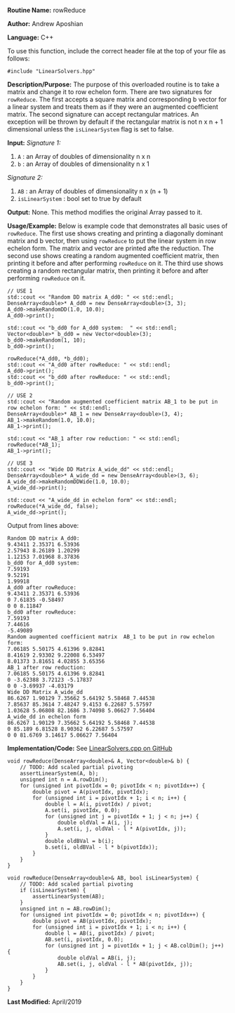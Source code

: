 **Routine Name:** rowReduce

**Author:** Andrew Aposhian

**Language:** C++

To use this function, include the correct header file at the top of your file as follows:
```
#include "LinearSolvers.hpp"
```

**Description/Purpose:** The purpose of this overloaded routine is to take a matrix and change it to row echelon form. There are two signatures for `rowReduce`. The first accepts a square matrix and corresponding b vector for a linear system and treats them as if they were an augmented coefficient matrix. The second signature can accept rectangular matrices. An exception will be thrown by default if the rectangular matrix is not n x n + 1 dimensional unless the `isLinearSystem` flag is set to false.

**Input:**
*Signature 1:*
1. `A` : an Array of doubles of dimensionality n x n
2. `b` : an Array of doubles of dimensionality n x 1

*Signature 2:*
1. `AB` : an Array of doubles of dimensionality n x (n + 1)
2. `isLinearSystem` : bool set to true by default

**Output:** None. This method modifies the original Array passed to it.

**Usage/Example:** Below is example code that demonstrates all basic uses of `rowReduce`. The first use shows creating and printing a diagonally dominant matrix and b vector, then using `rowReduce` to put the linear system in row echelon form. The matrix and vector are printed afte the reduction. The second use shows creating a random augmented coefficient matrix, then printing it before and after performing `rowReduce` on it. The third use shows creating a random rectangular matrix, then printing it before and after performing `rowReduce` on it.
```
// USE 1
std::cout << "Random DD matrix A_dd0: " << std::endl;
DenseArray<double>* A_dd0 = new DenseArray<double>(3, 3);
A_dd0->makeRandomDD(1.0, 10.0);
A_dd0->print();

std::cout << "b_dd0 for A_dd0 system:  " << std::endl;
Vector<double>* b_dd0 = new Vector<double>(3);
b_dd0->makeRandom(1, 10);
b_dd0->print();

rowReduce(*A_dd0, *b_dd0);
std::cout << "A_dd0 after rowReduce: " << std::endl;
A_dd0->print();
std::cout << "b_dd0 after rowReduce: " << std::endl;
b_dd0->print();

// USE 2
std::cout << "Random augmented coefficient matrix AB_1 to be put in row echelon form: " << std::endl;
DenseArray<double>* AB_1 = new DenseArray<double>(3, 4);
AB_1->makeRandom(1.0, 10.0);
AB_1->print();

std::cout << "AB_1 after row reduction: " << std::endl;
rowReduce(*AB_1);
AB_1->print();

// USE 3
std::cout << "Wide DD Matrix A_wide_dd" << std::endl;
DenseArray<double>* A_wide_dd = new DenseArray<double>(3, 6);
A_wide_dd->makeRandomDDWide(1.0, 10.0);
A_wide_dd->print();

std::cout << "A_wide_dd in echelon form" << std::endl;
rowReduce(*A_wide_dd, false);
A_wide_dd->print();
```

Output from lines above:
```
Random DD matrix A_dd0: 
9.43411 2.35371 6.53936 
2.57943 8.26189 1.20299 
1.12153 7.01968 8.37836 
b_dd0 for A_dd0 system:  
7.59193
9.52191
1.99918
A_dd0 after rowReduce: 
9.43411 2.35371 6.53936 
0 7.61835 -0.58497 
0 0 8.11847 
b_dd0 after rowReduce: 
7.59193
7.44616
-5.49089
Random augmented coefficient matrix  AB_1 to be put in row echelon form: 
7.06185 5.50175 4.61396 9.82841 
8.41619 2.93302 9.22008 6.53497 
8.01373 3.81651 4.02855 3.65356 
AB_1 after row reduction: 
7.06185 5.50175 4.61396 9.82841 
0 -3.62388 3.72123 -5.17837 
0 0 -3.69937 -4.03179
Wide DD Matrix A_wide_dd
86.6267 1.90129 7.35662 5.64192 5.58468 7.44538 
7.85637 85.3614 7.48247 9.4153 6.22687 5.57597 
1.03628 5.06808 82.1686 3.74098 5.06627 7.56404 
A_wide_dd in echelon form
86.6267 1.90129 7.35662 5.64192 5.58468 7.44538 
0 85.189 6.81528 8.90362 6.22687 5.57597 
0 0 81.6769 3.14617 5.06627 7.56404
```

**Implementation/Code:**
See [LinearSolvers.cpp on GitHub](https://github.com/aposhiana/math5610/blob/master/src/lib/LinearSolvers.cpp)
```
void rowReduce(DenseArray<double>& A, Vector<double>& b) {
    // TODO: Add scaled partial pivoting
    assertLinearSystem(A, b);
    unsigned int n = A.rowDim();
    for (unsigned int pivotIdx = 0; pivotIdx < n; pivotIdx++) {
        double pivot = A(pivotIdx, pivotIdx);
        for (unsigned int i = pivotIdx + 1; i < n; i++) {
            double l = A(i, pivotIdx) / pivot;
            A.set(i, pivotIdx, 0.0);
            for (unsigned int j = pivotIdx + 1; j < n; j++) {
                double oldVal = A(i, j);
                A.set(i, j, oldVal - l * A(pivotIdx, j));
            }
            double oldBVal = b(i);
            b.set(i, oldBVal - l * b(pivotIdx));
        }
    }
}

void rowReduce(DenseArray<double>& AB, bool isLinearSystem) {
    // TODO: Add scaled partial pivoting
    if (isLinearSystem) {
        assertLinearSystem(AB);
    }
    unsigned int n = AB.rowDim();
    for (unsigned int pivotIdx = 0; pivotIdx < n; pivotIdx++) {
        double pivot = AB(pivotIdx, pivotIdx);
        for (unsigned int i = pivotIdx + 1; i < n; i++) {
            double l = AB(i, pivotIdx) / pivot;
            AB.set(i, pivotIdx, 0.0);
            for (unsigned int j = pivotIdx + 1; j < AB.colDim(); j++) {
                double oldVal = AB(i, j);
                AB.set(i, j, oldVal - l * AB(pivotIdx, j));
            }
        }
    }
}
```

**Last Modified:** April/2019
